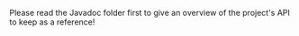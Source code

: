 Please read the Javadoc folder first to give an overview of the project's API to keep as a reference!
